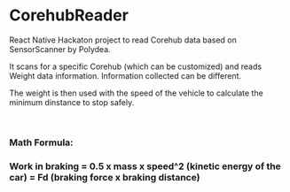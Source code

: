 # CorehubReader

React Native Hackaton project to read Corehub data based on SensorScanner by Polydea.

It scans for a specific Corehub (which can be customized) and reads Weight data information.
Information collected can be different.

The weight is then used with the speed of the vehicle to calculate the minimum dinstance to stop safely.

<br>

### Math Formula:
### Work in braking = 0.5 x mass x speed^2 (kinetic energy of the car) = Fd (braking force x braking distance)

